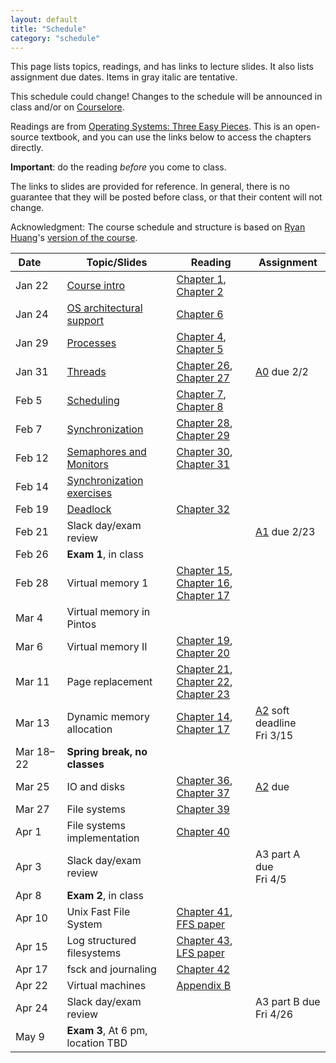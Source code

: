 ```yaml
---
layout: default
title: "Schedule"
category: "schedule"
---
```


This page lists topics, readings, and has links to lecture slides.
It also lists assignment due dates.  Items <span class="tentative">in
gray italic</span> are tentative.

This schedule could change!  Changes
to the schedule will be announced in class and/or on
[Courselore](https://courselore.org/).

Readings are from [Operating Systems: Three Easy Pieces](https://pages.cs.wisc.edu/~remzi/OSTEP/).
This is an open-source textbook, and you can use the links below to access the chapters
directly.

**Important**: do the reading *before*
you come to class.

The links to slides are provided for reference.  In general, there is no
guarantee that they will be posted before class, or that their content
will not change.

Acknowledgment: The course schedule and structure is based on
[Ryan Huang](https://web.eecs.umich.edu/~ryanph/)'s [version of the course](https://www.cs.jhu.edu/~huang/cs318/fall22/).

Date&nbsp;&nbsp;&nbsp;&nbsp;&nbsp; | Topic/Slides | Reading | Assignment
------------------ | ------------ | ------- | ----------
Jan 22 | [Course intro](lectures/lecture01.pdf) | [Chapter 1](http://pages.cs.wisc.edu/~remzi/OSTEP/dialogue-threeeasy.pdf), [Chapter 2](http://pages.cs.wisc.edu/~remzi/OSTEP/intro.pdf) | 
Jan 24 | [OS architectural support](lectures/lecture02.pdf) | [Chapter 6](http://pages.cs.wisc.edu/~remzi/OSTEP/cpu-mechanisms.pdf) | 
Jan 29 | [Processes](lectures/lecture03.pdf) | [Chapter 4](http://pages.cs.wisc.edu/~remzi/OSTEP/cpu-intro.pdf), [Chapter 5](http://pages.cs.wisc.edu/~remzi/OSTEP/cpu-api.pdf) | 
Jan 31 | [Threads](lectures/lecture04.pdf) | [Chapter 26](http://pages.cs.wisc.edu/~remzi/OSTEP/threads-intro.pdf), [Chapter 27](http://pages.cs.wisc.edu/~remzi/OSTEP/threads-api.pdf) | [A0](assign/assign00.html) due 2/2
Feb 5 | [Scheduling](lectures/lecture05.pdf) | [Chapter 7](http://pages.cs.wisc.edu/~remzi/OSTEP/cpu-sched.pdf), [Chapter 8](http://pages.cs.wisc.edu/~remzi/OSTEP/cpu-sched-mlfq.pdf) | 
Feb 7 | [Synchronization](lectures/lecture06.pdf) | [Chapter 28](http://pages.cs.wisc.edu/~remzi/OSTEP/threads-locks.pdf), [Chapter 29](http://pages.cs.wisc.edu/~remzi/OSTEP/threads-locks-usage.pdf) | 
Feb 12 | [Semaphores and Monitors](lectures/lecture07.pdf) | [Chapter 30](http://pages.cs.wisc.edu/~remzi/OSTEP/threads-cv.pdf), [Chapter 31](http://pages.cs.wisc.edu/~remzi/OSTEP/threads-sema.pdf) | 
Feb 14 | [Synchronization exercises](lectures/lecture08.pdf) |  | 
Feb 19 | [Deadlock](lectures/lecture09.pdf) | [Chapter 32](http://pages.cs.wisc.edu/~remzi/OSTEP/threads-bugs.pdf) | 
Feb 21 | Slack day/exam review |  | [A1](assign/assign01.html) due 2/23
Feb 26 | **Exam 1**, in class |  | 
Feb 28 | Virtual memory 1 | [Chapter 15](http://pages.cs.wisc.edu/~remzi/OSTEP/vm-mechanism.pdf), [Chapter 16](http://pages.cs.wisc.edu/~remzi/OSTEP/vm-segmentation.pdf),<br>[Chapter 17](http://pages.cs.wisc.edu/~remzi/OSTEP/vm-paging.pdf) | 
Mar 4 | Virtual memory in Pintos |  | 
Mar 6 | Virtual memory II | [Chapter 19](http://pages.cs.wisc.edu/~remzi/OSTEP/vm-tlbs.pdf), [Chapter 20](http://pages.cs.wisc.edu/~remzi/OSTEP/vm-smalltables.pdf) | 
Mar 11 | Page replacement | [Chapter 21](http://pages.cs.wisc.edu/~remzi/OSTEP/vm-beyondphys.pdf), [Chapter 22](http://pages.cs.wisc.edu/~remzi/OSTEP/vm-beyondphys-policy.pdf),<br>[Chapter 23](http://pages.cs.wisc.edu/~remzi/OSTEP/vm-vax.pdf) | 
Mar 13 | Dynamic memory allocation | [Chapter 14](http://pages.cs.wisc.edu/~remzi/OSTEP/vm-api.pdf), [Chapter 17](http://pages.cs.wisc.edu/~remzi/OSTEP/vm-freespace.pdf) | [A2](assign/assign02.html) soft deadline<br>Fri 3/15
Mar 18–22 | **Spring break, no classes** |  | 
Mar 25 | IO and disks | [Chapter 36](http://pages.cs.wisc.edu/~remzi/OSTEP/file-devices.pdf), [Chapter 37](http://pages.cs.wisc.edu/~remzi/OSTEP/file-disks.pdf) | [A2](assign/assign02.html) due
Mar 27 | File systems | [Chapter 39](http://pages.cs.wisc.edu/~remzi/OSTEP/file-intro.pdf) | 
Apr 1 | File systems implementation | [Chapter 40](http://pages.cs.wisc.edu/~remzi/OSTEP/file-implementation.pdf) | 
Apr 3 | Slack day/exam review |  | <span class='tentative'>A3 part A due<br>Fri 4/5</span>
Apr 8 | **Exam 2**, in class |  | 
Apr 10 | Unix Fast File System | [Chapter 41](http://pages.cs.wisc.edu/~remzi/OSTEP/file-ffs.pdf), [FFS paper](https://dsf.berkeley.edu/cs262/FFS.pdf) | 
Apr 15 | Log structured filesystems | [Chapter 43](http://pages.cs.wisc.edu/~remzi/OSTEP/file-lfs.pdf), [LFS paper](https://dl.acm.org/doi/pdf/10.1145/146941.146943) | 
Apr 17 | fsck and journaling | [Chapter 42](http://pages.cs.wisc.edu/~remzi/OSTEP/file-journaling.pdf) | 
Apr 22 | Virtual machines | [Appendix B](http://pages.cs.wisc.edu/~remzi/OSTEP/vmm-intro.pdf) | 
Apr 24 | Slack day/exam review |  | <span class='tentative'>A3 part B due<br>Fri 4/26</span>
May 9 | **Exam 3**, At 6 pm, location TBD |  | 
